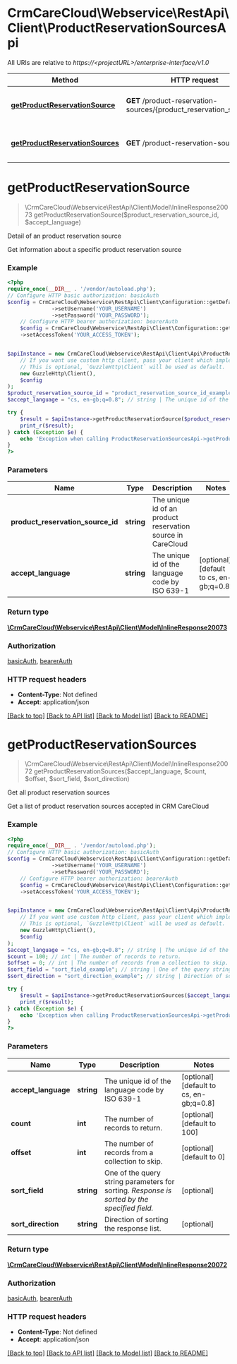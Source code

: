 # CrmCareCloud\Webservice\RestApi\Client\ProductReservationSourcesApi

All URIs are relative to *https://&lt;projectURL&gt;/enterprise-interface/v1.0*

Method | HTTP request | Description
------------- | ------------- | -------------
[**getProductReservationSource**](ProductReservationSourcesApi.md#getproductreservationsource) | **GET** /product-reservation-sources/{product_reservation_source_id} | Detail of an product reservation source
[**getProductReservationSources**](ProductReservationSourcesApi.md#getproductreservationsources) | **GET** /product-reservation-sources | Get all product reservation sources

# **getProductReservationSource**
> \CrmCareCloud\Webservice\RestApi\Client\Model\InlineResponse20073 getProductReservationSource($product_reservation_source_id, $accept_language)

Detail of an product reservation source

Get information about a specific product reservation source

### Example
```php
<?php
require_once(__DIR__ . '/vendor/autoload.php');
// Configure HTTP basic authorization: basicAuth
$config = CrmCareCloud\Webservice\RestApi\Client\Configuration::getDefaultConfiguration()
              ->setUsername('YOUR_USERNAME')
              ->setPassword('YOUR_PASSWORD');
    // Configure HTTP bearer authorization: bearerAuth
    $config = CrmCareCloud\Webservice\RestApi\Client\Configuration::getDefaultConfiguration()
    ->setAccessToken('YOUR_ACCESS_TOKEN');


$apiInstance = new CrmCareCloud\Webservice\RestApi\Client\Api\ProductReservationSourcesApi(
    // If you want use custom http client, pass your client which implements `GuzzleHttp\ClientInterface`.
    // This is optional, `GuzzleHttp\Client` will be used as default.
    new GuzzleHttp\Client(),
    $config
);
$product_reservation_source_id = "product_reservation_source_id_example"; // string | The unique id of an product reservation source in CareCloud
$accept_language = "cs, en-gb;q=0.8"; // string | The unique id of the language code by ISO 639-1

try {
    $result = $apiInstance->getProductReservationSource($product_reservation_source_id, $accept_language);
    print_r($result);
} catch (Exception $e) {
    echo 'Exception when calling ProductReservationSourcesApi->getProductReservationSource: ', $e->getMessage(), PHP_EOL;
}
?>
```

### Parameters

Name | Type | Description  | Notes
------------- | ------------- | ------------- | -------------
 **product_reservation_source_id** | **string**| The unique id of an product reservation source in CareCloud |
 **accept_language** | **string**| The unique id of the language code by ISO 639-1 | [optional] [default to cs, en-gb;q&#x3D;0.8]

### Return type

[**\CrmCareCloud\Webservice\RestApi\Client\Model\InlineResponse20073**](../Model/InlineResponse20073.md)

### Authorization

[basicAuth](../../README.md#basicAuth), [bearerAuth](../../README.md#bearerAuth)

### HTTP request headers

 - **Content-Type**: Not defined
 - **Accept**: application/json

[[Back to top]](#) [[Back to API list]](../../README.md#documentation-for-api-endpoints) [[Back to Model list]](../../README.md#documentation-for-models) [[Back to README]](../../README.md)

# **getProductReservationSources**
> \CrmCareCloud\Webservice\RestApi\Client\Model\InlineResponse20072 getProductReservationSources($accept_language, $count, $offset, $sort_field, $sort_direction)

Get all product reservation sources

Get a list of product reservation sources accepted in CRM CareCloud

### Example
```php
<?php
require_once(__DIR__ . '/vendor/autoload.php');
// Configure HTTP basic authorization: basicAuth
$config = CrmCareCloud\Webservice\RestApi\Client\Configuration::getDefaultConfiguration()
              ->setUsername('YOUR_USERNAME')
              ->setPassword('YOUR_PASSWORD');
    // Configure HTTP bearer authorization: bearerAuth
    $config = CrmCareCloud\Webservice\RestApi\Client\Configuration::getDefaultConfiguration()
    ->setAccessToken('YOUR_ACCESS_TOKEN');


$apiInstance = new CrmCareCloud\Webservice\RestApi\Client\Api\ProductReservationSourcesApi(
    // If you want use custom http client, pass your client which implements `GuzzleHttp\ClientInterface`.
    // This is optional, `GuzzleHttp\Client` will be used as default.
    new GuzzleHttp\Client(),
    $config
);
$accept_language = "cs, en-gb;q=0.8"; // string | The unique id of the language code by ISO 639-1
$count = 100; // int | The number of records to return.
$offset = 0; // int | The number of records from a collection to skip.
$sort_field = "sort_field_example"; // string | One of the query string parameters for sorting. *Response is sorted by the specified field.*
$sort_direction = "sort_direction_example"; // string | Direction of sorting the response list.

try {
    $result = $apiInstance->getProductReservationSources($accept_language, $count, $offset, $sort_field, $sort_direction);
    print_r($result);
} catch (Exception $e) {
    echo 'Exception when calling ProductReservationSourcesApi->getProductReservationSources: ', $e->getMessage(), PHP_EOL;
}
?>
```

### Parameters

Name | Type | Description  | Notes
------------- | ------------- | ------------- | -------------
 **accept_language** | **string**| The unique id of the language code by ISO 639-1 | [optional] [default to cs, en-gb;q&#x3D;0.8]
 **count** | **int**| The number of records to return. | [optional] [default to 100]
 **offset** | **int**| The number of records from a collection to skip. | [optional] [default to 0]
 **sort_field** | **string**| One of the query string parameters for sorting. *Response is sorted by the specified field.* | [optional]
 **sort_direction** | **string**| Direction of sorting the response list. | [optional]

### Return type

[**\CrmCareCloud\Webservice\RestApi\Client\Model\InlineResponse20072**](../Model/InlineResponse20072.md)

### Authorization

[basicAuth](../../README.md#basicAuth), [bearerAuth](../../README.md#bearerAuth)

### HTTP request headers

 - **Content-Type**: Not defined
 - **Accept**: application/json

[[Back to top]](#) [[Back to API list]](../../README.md#documentation-for-api-endpoints) [[Back to Model list]](../../README.md#documentation-for-models) [[Back to README]](../../README.md)

